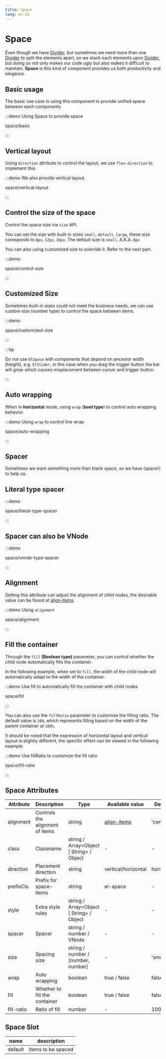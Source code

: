 ```yaml
---
title: Space
lang: en-US
---
```


# Space

Even though we have [Divider](/en-US/component/divider), but sometimes we need more than one [Divider](/en-US/component/divider) to split the elements apart, so we stack each elements upon [Divider](/en-US/component/divider), but doing so not only makes our code ugly but also makes it difficult to maintain. **Space** is this kind of component provides us both productivity and elegance.

## Basic usage

The basic use case is using this component to provide unified space between each components

:::demo Using Space to provide space

space/basic

:::

## Vertical layout

Using `direction` attribute to control the layout, we use `flex-direction` to implement this.

:::demo We also provide vertical layout.

space/vertical-layout

:::

## Control the size of the space

Control the space size via `size` API.

You can set the size with built-in sizes `small`, `default`, `large`, these size coresponds to `8px`, `12px`, `16px`. The default size is `small`, A.K.A. `8px`

You can also using customized size to override it. Refer to the next part.

:::demo

space/control-size

:::

## Customized Size

Sometimes built-in sizes could not meet the business needs, we can use custom size (number type) to control the space between items.

:::demo

space/customized-size

:::

:::tip

Do not use `ElSpace` with components that depend on ancestor width (height), e.g. `ElSlider`, in this case when you drag the trigger button the bar will grow which causes misplacement between cursor and trigger button.

:::

## Auto wrapping

When in **horizontal** mode, using `wrap` (**bool type**) to control auto wrapping behavior.

:::demo Using `wrap` to control line wrap

space/auto-wrapping

:::

## Spacer

Sometimes we want something more than blank space, so we have (spacer) to help us.

## Literal type spacer

:::demo

space/literal-type-spacer

:::

## Spacer can also be VNode

:::demo

space/vnode-type-spacer

:::

## Alignment

Setting this attribute can adjust the alignment of child nodes, the desirable value can be found at [align-items](https://developer.mozilla.org/en-US/docs/Web/CSS/align-items).

:::demo Using `alignment`

space/alignment

:::

## Fill the container

Through the `fill` **(Boolean type)** parameter, you can control whether the child node automatically fills the container.

In the following example, when set to `fill`, the width of the child node will automatically adapt to the width of the container.

:::demo Use fill to automatically fill the container with child nodes

space/fill

:::

You can also use the `fillRatio` parameter to customize the filling ratio. The default value is `100`, which represents filling based on the width of the parent container at `100%`.

It should be noted that the expression of horizontal layout and vertical layout is slightly different, the specific effect can be viewed in the following example.

:::demo Use fillRatio to customize the fill ratio

space/fill-ratio

:::

## Space Attributes

| Attribute  | Description                     | Type                                      | Available value                                                             | Default    |
| ---------- | ------------------------------- | ----------------------------------------- | --------------------------------------------------------------------------- | ---------- |
| alignment  | Controls the alignment of items | string                                    | [align-items](https://developer.mozilla.org/en-US/docs/Web/CSS/align-items) | 'center'   |
| class      | Classname                       | string / Array<Object \| String> / Object | -                                                                           | -          |
| direction  | Placement direction             | string                                    | vertical/horizontal                                                         | horizontal |
| prefixCls  | Prefix for space-items          | string                                    | el-space                                                                    | -          |
| style      | Extra style rules               | string / Array<Object \| String> / Object | -                                                                           | -          |
| spacer     | Spacer                          | string / number / VNode                   | -                                                                           | -          |
| size       | Spacing size                    | string / number / [number, number]        | -                                                                           | 'small'    |
| wrap       | Auto wrapping                   | boolean                                   | true / false                                                                | false      |
| fill       | Whether to fill the container   | boolean                                   | true / false                                                                | false      |
| fill-ratio | Ratio of fill                   | number                                    | -                                                                           | 100        |

## Space Slot

| name    | description        |
| ------- | ------------------ |
| default | Items to be spaced |
